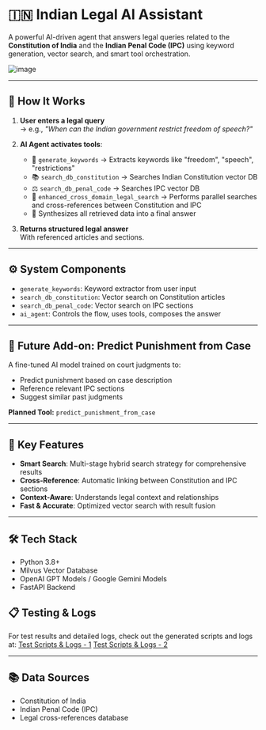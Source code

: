 # 🇮🇳 Indian Legal AI Assistant

A powerful AI-driven agent that answers legal queries related to the **Constitution of India** and the **Indian Penal Code (IPC)** using keyword generation, vector search, and smart tool orchestration.

![image](https://github.com/user-attachments/assets/5c679ff6-f1ca-43ad-b6ac-dd16cc91bc92)

---

## 🧠 How It Works

1. **User enters a legal query**  
   → e.g., *"When can the Indian government restrict freedom of speech?"*

2. **AI Agent activates tools**:
   - 🔑 `generate_keywords` → Extracts keywords like "freedom", "speech", "restrictions"
   - 📚 `search_db_constitution` → Searches Indian Constitution vector DB
   - ⚖️ `search_db_penal_code` → Searches IPC vector DB
   - 🔄 `enhanced_cross_domain_legal_search` → Performs parallel searches and cross-references between Constitution and IPC
   - 🔄 Synthesizes all retrieved data into a final answer

3. **Returns structured legal answer**  
   With referenced articles and sections.

---

## ⚙️ System Components

- `generate_keywords`: Keyword extractor from user input
- `search_db_constitution`: Vector search on Constitution articles
- `search_db_penal_code`: Vector search on IPC sections
- `ai_agent`: Controls the flow, uses tools, composes the answer

---

## 🔮 Future Add-on: Predict Punishment from Case

A fine-tuned AI model trained on court judgments to:

- Predict punishment based on case description
- Reference relevant IPC sections
- Suggest similar past judgments

**Planned Tool:** `predict_punishment_from_case`

---

## 🚀 Key Features

- **Smart Search**: Multi-stage hybrid search strategy for comprehensive results
- **Cross-Reference**: Automatic linking between Constitution and IPC sections
- **Context-Aware**: Understands legal context and relationships
- **Fast & Accurate**: Optimized vector search with result fusion

---

## 🛠️ Tech Stack

- Python 3.8+
- Milvus Vector Database
- OpenAI GPT Models / Google Gemini Models
- FastAPI Backend

## 📋 Testing & Logs

For test results and detailed logs, check out the generated scripts and logs at:
[Test Scripts & Logs - 1](https://github.com/akash-d-dev/AI-LegalHelp-Constution-IPC/tree/main/backend/agent_system/admin/scripts/generated)
[Test Scripts & Logs - 2](https://github.com/akash-d-dev/AI-LegalHelp-Constution-IPC/tree/main/backend/generated)

---

## 📚 Data Sources

- Constitution of India
- Indian Penal Code (IPC)
- Legal cross-references database
